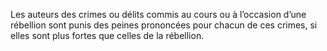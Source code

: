 Les auteurs des crimes ou délits commis au cours ou à l’occasion d’une rébellion sont punis des peines prononcées pour chacun de ces crimes, si elles sont plus fortes que celles de la rébellion.